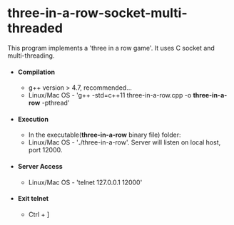 # three-in-a-row-socket-multi-threaded
<p>This program implements a 'three in a row game'. It uses C socket and multi-threading. </p>
<ul>
  <li>
    <h4>Compilation</h4>
    <ul>
      <li>g++ version > 4.7, recommended... </li>
      <li>Linux/Mac OS - 'g++ -std=c++11 three-in-a-row.cpp -o <b>three-in-a-row</b> -pthread'</li>
    </ul>
  </li>
  <li>
    <h4>Execution</h4>
    <ul>
      <li>In the executable(<b>three-in-a-row</b> binary file) folder:</li>
      <li>Linux/Mac OS  - '<b>.</b>/three-in-a-row'. Server will listen on local host, port 12000.</li>
    </ul>
  </li>
  <li>
    <h4>Server Access</h4>
    <ul>
      <li>Linux/Mac OS  - 'telnet 127.0.0.1 12000'</li>
    </ul>
  </li>
  <li>
    <h4>Exit telnet</h4>
    <ul>
      <li>Ctrl + ]</li>
    </ul>
  </li>

</ul>
